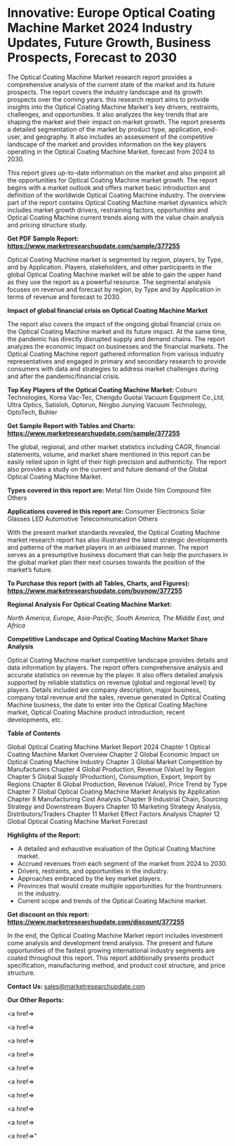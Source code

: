 # Innovative: Europe Optical Coating Machine Market 2024 Industry Updates, Future Growth, Business Prospects, Forecast to 2030

The Optical Coating Machine Market research report provides a comprehensive analysis of the current state of the market and its future prospects. The report covers the industry landscape and its growth prospects over the coming years. this research report aims to provide insights into the Optical Coating Machine Market's key drivers, restraints, challenges, and opportunities. It also analyzes the key trends that are shaping the market and their impact on market growth. The report presents a detailed segmentation of the market by product type, application, end-user, and geography. It also includes an assessment of the competitive landscape of the market and provides information on the key players operating in the Optical Coating Machine Market. forecast from 2024 to 2030.

This report gives up-to-date information on the market and also pinpoint all the opportunities for Optical Coating Machine market growth. The report begins with a market outlook and offers market basic introduction and definition of the worldwide Optical Coating Machine industry. The overview part of the report contains Optical Coating Machine market dynamics which includes market growth drivers, restraining factors, opportunities and Optical Coating Machine current trends along with the value chain analysis and pricing structure study.

<strong><b>Get PDF Sample Report: <a href=https://www.marketresearchupdate.com/sample/377255>https://www.marketresearchupdate.com/sample/377255</a></b></strong>

Optical Coating Machine market is segmented by region, players, by Type, and by Application. Players, stakeholders, and other participants in the global Optical Coating Machine market will be able to gain the upper hand as they use the report as a powerful resource. The segmental analysis focuses on revenue and forecast by region, by Type and by Application in terms of revenue and forecast to 2030.

<strong><b>Impact of global financial crisis on Optical Coating Machine Market</b></strong>

The report also covers the impact of the ongoing global financial crisis on the Optical Coating Machine market and its future impact. At the same time, the pandemic has directly disrupted supply and demand chains. The report analyzes the economic impact on businesses and the financial markets. The Optical Coating Machine report gathered information from various industry representatives and engaged in primary and secondary research to provide consumers with data and strategies to address market challenges during and after the pandemic/financial crisis.

<strong><b>Top Key Players of the Optical Coating Machine Market:
</b></strong>Coburn Technologies, Korea Vac-Tec, Chengdu Guotai Vacuum Equipment Co.,Ltd, Ultra Optics, Satisloh, Optorun, Ningbo Junying Vacuum Technology, OptoTech, Buhler<strong><b>
</b></strong>

<strong><b>Get Sample Report with Tables and Charts: <a href=https://www.marketresearchupdate.com/sample/377255>https://www.marketresearchupdate.com/sample/377255</a></b></strong>

The global, regional, and other market statistics including CAGR, financial statements, volume, and market share mentioned in this report can be easily relied upon in light of their high precision and authenticity. The report also provides a study on the current and future demand of the Global Optical Coating Machine Market.

<strong><b>Types covered in this report are:
</b></strong>Metal film
Oxide film
Compound film
Others<strong><b>
</b></strong>

<strong><b>Applications covered in this report are:
</b></strong>Consumer Electronics
Solar
Glasses
LED
Automotive
Telecommunication
Others<strong><b>
</b></strong>

With the present market standards revealed, the Optical Coating Machine market research report has also illustrated the latest strategic developments and patterns of the market players in an unbiased manner. The report serves as a presumptive business document that can help the purchasers in the global market plan their next courses towards the position of the market’s future.

<strong><b>To Purchase this report (with all Tables, Charts, and Figures): <a href=https://www.marketresearchupdate.com/buynow/377255>https://www.marketresearchupdate.com/buynow/377255</a></b></strong>

<strong><b>Regional Analysis For Optical Coating Machine Market:</b></strong>

<em><i>North America, Europe, Asia-Pacific, South America, The Middle East, and Africa</i></em>

<strong><b>Competitive Landscape and Optical Coating Machine Market Share Analysis</b></strong>

Optical Coating Machine market competitive landscape provides details and data information by players. The report offers comprehensive analysis and accurate statistics on revenue by the player. It also offers detailed analysis supported by reliable statistics on revenue (global and regional level) by players. Details included are company description, major business, company total revenue and the sales, revenue generated in Optical Coating Machine business, the date to enter into the Optical Coating Machine market, Optical Coating Machine product introduction, recent developments, etc.

<strong><b>Table of Contents</b></strong>

Global Optical Coating Machine Market Report 2024
Chapter 1 Optical Coating Machine Market Overview
Chapter 2 Global Economic Impact on Optical Coating Machine Industry
Chapter 3 Global Market Competition by Manufacturers
Chapter 4 Global Production, Revenue (Value) by Region
Chapter 5 Global Supply (Production), Consumption, Export, Import by Regions
Chapter 6 Global Production, Revenue (Value), Price Trend by Type
Chapter 7 Global Optical Coating Machine Market Analysis by Application
Chapter 8 Manufacturing Cost Analysis
Chapter 9 Industrial Chain, Sourcing Strategy and Downstream Buyers
Chapter 10 Marketing Strategy Analysis, Distributors/Traders
Chapter 11 Market Effect Factors Analysis
Chapter 12 Global Optical Coating Machine Market Forecast

<strong><b>Highlights of the Report:</b></strong>

- A detailed and exhaustive evaluation of the Optical Coating Machine market.
- Accrued revenues from each segment of the market from 2024 to 2030.
- Drivers, restraints, and opportunities in the industry.
- Approaches embraced by the key market players.
- Provinces that would create multiple opportunities for the frontrunners in the industry.
- Current scope and trends of the Optical Coating Machine market.

<strong><b>Get discount on this report: <a href=https://www.marketresearchupdate.com/discount/377255>https://www.marketresearchupdate.com/discount/377255</a></b></strong>

In the end, the Optical Coating Machine Market report includes investment come analysis and development trend analysis. The present and future opportunities of the fastest growing international industry segments are coated throughout this report. This report additionally presents product specification, manufacturing method, and product cost structure, and price structure.

<strong><b>Contact Us:
</b></strong>sales@marketresearchupdate.com

<strong>Our Other Reports:</strong>

<a href=></a>

<a href=></a>

<a href=></a>

<a href=></a>

<a href=></a>

<a href=></a>

<a href=></a>

<a href=></a>

<a href=></a>

<a href=></a>"
